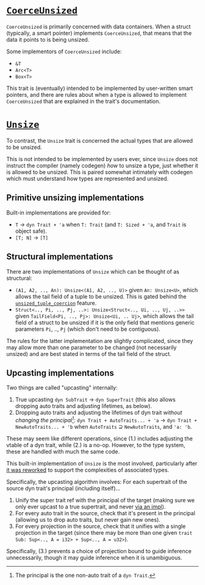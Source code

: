 # [`CoerceUnsized`](https://doc.rust-lang.org/std/ops/trait.CoerceUnsized.html)

`CoerceUnsized` is primarily concerned with data containers. When a struct
(typically, a smart pointer) implements `CoerceUnsized`, that means that the
data it points to is being unsized.

Some implementors of `CoerceUnsized` include:
* `&T`
* `Arc<T>`
* `Box<T>`

This trait is (eventually) intended to be implemented by user-written smart
pointers, and there are rules about when a type is allowed to implement
`CoerceUnsized` that are explained in the trait's documentation.

# [`Unsize`](https://doc.rust-lang.org/std/marker/trait.Unsize.html)

To contrast, the `Unsize` trait is concerned the actual types that are allowed
to be unsized. 

This is not intended to be implemented by users ever, since `Unsize` does not
instruct the compiler (namely codegen) *how* to unsize a type, just whether it
is allowed to be unsized. This is paired somewhat intimately with codegen
which must understand how types are represented and unsized.

## Primitive unsizing implementations

Built-in implementations are provided for:
* `T` -> `dyn Trait + 'a` when `T: Trait` (and `T: Sized + 'a`, and `Trait`
  is object safe).
* `[T; N]` -> `[T]`

## Structural implementations

There are two implementations of `Unsize` which can be thought of as
structural:
* `(A1, A2, .., An): Unsize<(A1, A2, .., U)>` given `An: Unsize<U>`, which
  allows the tail field of a tuple to be unsized. This is gated behind the
  [`unsized_tuple_coercion`] feature.
* `Struct<.., Pi, .., Pj, ..>: Unsize<Struct<.., Ui, .., Uj, ..>>` given 
  `TailField<Pi, .., Pj>: Unsize<Ui, .. Uj>`, which allows the tail field of a
  struct to be unsized if it is the only field that mentions generic parameters
  `Pi`, .., `Pj` (which don't need to be contiguous).

The rules for the latter implementation are slightly complicated, since they
may allow more than one parameter to be changed (not necessarily unsized) and
are best stated in terms of the tail field of the struct.

[`unsized_tuple_coercion`]: https://doc.rust-lang.org/beta/unstable-book/language-features/unsized-tuple-coercion.html

## Upcasting implementations

Two things are called "upcasting" internally:
1. True upcasting `dyn SubTrait` -> `dyn SuperTrait` (this also allows
   dropping auto traits and adjusting lifetimes, as below).
2. Dropping auto traits and adjusting the lifetimes of dyn trait
   *without changing the principal[^1]*:
   `dyn Trait + AutoTraits... + 'a` -> `dyn Trait + NewAutoTraits... + 'b`
   when `AutoTraits` ⊇ `NewAutoTraits`, and `'a: 'b`.

These may seem like different operations, since (1.) includes adjusting the
vtable of a dyn trait, while (2.) is a no-op. However, to the type system,
these are handled with much the same code.

This built-in implementation of `Unsize` is the most involved, particularly
after [it was reworked](https://github.com/rust-lang/rust/pull/114036) to
support the complexities of associated types.

Specifically, the upcasting algorithm involves: For each supertrait of the
source dyn trait's principal (including itself)...
1. Unify the super trait ref with the principal of the target (making sure
   we only ever upcast to a true supertrait, and never [via an impl]).
2. For every auto trait in the source, check that it's present in the principal
   (allowing us to drop auto traits, but never gain new ones).
3. For every projection in the source, check that it unifies with a single
   projection in the target (since there may be more than one given
   `trait Sub: Sup<.., A = i32> + Sup<.., A = u32>`).

[via an impl]: https://github.com/rust-lang/rust/blob/f3457dbf84cd86d284454d12705861398ece76c3/tests/ui/traits/trait-upcasting/illegal-upcast-from-impl.rs#L19

Specifically, (3.) prevents a choice of projection bound to guide inference
unnecessarily, though it may guide inference when it is unambiguous.

[^1]: The principal is the one non-auto trait of a `dyn Trait`.